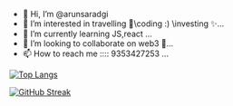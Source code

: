 - 👋 Hi, I’m @arunsaradgi
- 👀 I’m interested in travelling 👀\coding :) \investing ✨...
- 🌱 I’m currently learning JS,react ...
- 💞️ I’m looking to collaborate on web3 💞️...
- 📫 How to reach me :::: 9353427253 ...



[![Top Langs](https://github-readme-stats.vercel.app/api/top-langs/?username=arunsaradgi&theme=tokyonight)](https://github.com/arunsaradgi/github-readme-stats)

[![GitHub Streak](https://streak-stats.demolab.com/?user=arunsaradgi&theme=dark)](https://git.io/streak-stats)
<!---
arunsaradgi/arunsaradgi is a ✨ special ✨ repository because its `README.md` (this file) appears on your GitHub profile.
You can click the Preview link to take a look at your changes.
--->

